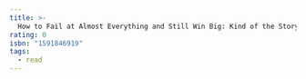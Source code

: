 ```yaml
---
title: >-
  How to Fail at Almost Everything and Still Win Big: Kind of the Story of My Life
rating: 0
isbn: "1591846919"
tags:
  - read
---
```


